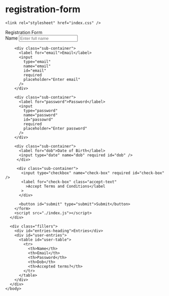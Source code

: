 # registration-form
<!DOCTYPE html>
<html lang="en">
  <head>
    <meta charset="UTF-8" />
    <meta http-equiv="X-UA-Compatible" content="IE=edge" />
    <meta name="viewport" content="width=device-width, initial-scale=1.0" />
    <title>Registration Form</title>                                                               
    
    <link rel="stylesheet" href="index.css" /> 
  </head>
  <body>
    <div class="container">
      <div class="registration">Registration Form</div>
      <form id="user-form">
        <div class="sub-container">
          <label for="name">Name</label>
          <input
            type="text"
            name="name"
            id="name"
            required
            placeholder="Enter full name"
          />
        </div>
        
        <div class="sub-container">
          <label for="email">Email</label>
          <input
            type="email"
            name="email"
            id="email"
            required
            placeholder="Enter email"
          />
        </div>
                     
        <div class="sub-container">
          <label for="password">Password</label>
          <input
            type="password"
            name="password"
            id="passowrd"
            required
            placeholder="Enter password"
          />
        </div>
                   
        <div class="sub-container"> 
          <label for="dob">Date of Birth</label>
          <input type="date" name="dob" required id="dob" />
         </div>
         
         <div class="sub-container">
           <input type="checkbox" name="check-box" required id="check-box" />
           <label for="check-box" class="accept-text"
             >Accept Terms and Conditions</label
           >
          </div>
                                                     
          <button id="submit" type="submit">Submit</button>
        </form>
        <script src="./index.js"></script>
      </div>
                                
      <div class="fillers">
        <div id="entries-heading">Entries</div>
        <div id="user-entries">
          <table id="user-table">
            <tr>
              <th>Name</th>
              <th>Email</th>
              <th>Password</th>
              <th>Dob</th>
              <th>Accepted terms?</th>
            </tr>
          </table>
        </div>
      </div>
    </body>
  </html>
                               
